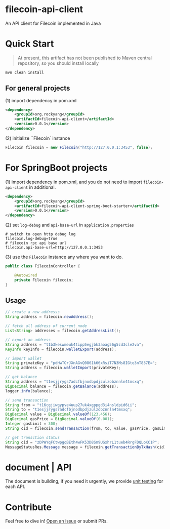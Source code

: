 # filecoin-api-client

An API client for Filecoin implemented in Java

# Quick Start

> At present, this artifact has not been published to Maven central repository, so you should install locally

```bash
mvn clean install
```

## For general projects

(1) import dependency in pom.xml

```xml
<dependency>
    <groupId>org.rockyang</groupId>
    <artifactId>filecoin-api-client</artifactId>
    <version>0.0.1</version>
</dependency>
```

(2) initialize ``Filecoin` instance

```java
Filecoin filecoin = new Filecoin("http://127.0.0.1:3453", false);
```

# For SpringBoot projects
(1) import dependency in pom.xml, and you do not need to import `filecoin-api-client`  in additional.

```xml
<dependency>
    <groupId>org.rockyang</groupId>
    <artifactId>filecoin-api-client-spring-boot-starter</artifactId>
    <version>0.0.1</version>
</dependency>
```

(2) set `log-debug` and `api-base-url` in `application.properties`

```properties
# switch to open http debug log
filecoin.log-debug=true
# filecoin rpc api base url
filecoin.api-base-url=http://127.0.0.1:3453
```

(3) use the `Filecoin` instance any where you want to do.

```java
public class FilecoinController {

	@Autowired
	private Filecoin filecoin;
}
```

## Usage 
```java 
// create a new addresss
String address = filecoin.newAddress();

// fetch all address of current node
List<String> addresses = filecoin.getAddressList();

// export an address
String address = "t1b3keswmeuk4tipp5egjbk3aoag56g5zd3cle2va";
KeyInfo keyInfo = filecoin.walletExport(address);

// import wallet
String privateKey = "pdHwTOrJXnAGvQ0861k66xRsiT7N3Ms8IGte3nT837E=";
String address = filecoin.walletImport(privateKey);

// get balance 
String address = "t1esjjrygs7adcfbjnodbpdjzulzobznnln4tmsxq";
BigDecimal balance = filecoin.getBalance(address);
logger.info(balance);

// send transaction  
String from = "t16cgjiwgypve4uup27uk4xgppgd3i4nsldpid6ii";
String to = "t1esjjrygs7adcfbjnodbpdjzulzobznnln4tmsxq";
BigDecimal value = BigDecimal.valueOf(123.456);
BigDecimal gasPrice = BigDecimal.valueOf(0.001);
Integer gasLimit = 300;
String cid = filecoin.sendTransaction(from, to, value, gasPrice, gasLimit);

// get transction status
String cid = "zDPWYqFCtwpgqBEth4wFK53D8Sm9UGxhrL1tueb4RrgFDQLoKC1P";
MessageStatusRes.Message message = filecoin.getTransactionByTxHash(cid);
```

# document | API

The document is building, if you need it urgently, we provide [unit testing](https://github.com/yangjian102621/java-filecoin-api-client/tree/master/src/test/java/org/rockyang/filecoin/test) for each API.

# Contribute

Feel free to dive in! [Open an issue](https://github.com/yangjian102621/java-filecoin-api-client/issues) or submit PRs.





